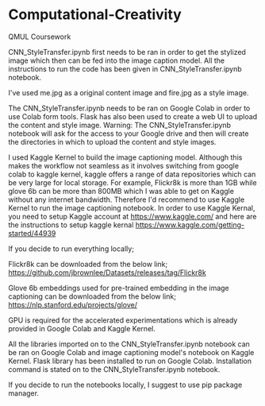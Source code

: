 # Computational-Creativity
QMUL Coursework

CNN_StyleTransfer.ipynb first needs to be ran in order to get the stylized image which then can be fed into the image caption model. All the instructions to run the code has been given in CNN_StyleTransfer.ipynb notebook.

I've used me.jpg as a original content image and fire.jpg as a style image. 

The CNN_StyleTransfer.ipynb needs to be ran on Google Colab in order to use Colab form tools. Flask has also been used to create a web UI to upload the content and style image. Warning: The CNN_StyleTransfer.ipynb notebook will ask for the access to your Google drive and then will create the directories in which to upload the content and style images. 

I used Kaggle Kernel to build the image captioning model. Although this makes the workflow not seamless as it involves switching from google colab to kaggle kernel, kaggle offers a range of data repositories which can be very large for local storage. For example, Flickr8k is more than 1GB while glove 6b can be more than 800MB which I was able to get on Kaggle without any internet bandwidth. Therefore I'd recommend to use Kaggle Kernel to run the image captioning notebook. In order to use Kaggle Kernal, you need to setup Kaggle account at https://www.kaggle.com/ and here are the instructions to setup kaggle kernal https://www.kaggle.com/getting-started/44939

If you decide to run everything locally;

Flickr8k can be downloaded from the below link;
https://github.com/jbrownlee/Datasets/releases/tag/Flickr8k

Glove 6b embeddings used for pre-trained embedding in the image captioning can be downloaded from the below link;
https://nlp.stanford.edu/projects/glove/

GPU is required for the accelerated experimentations which is already provided in Google Colab and Kaggle Kernel. 

All the libraries imported on to the CNN_StyleTransfer.ipynb notebook can be ran on Google Colab and image captioning model's notebook on Kaggle Kernel. Flask library has been installed to run on Google Colab. Installation command is stated on to the CNN_StyleTransfer.ipynb notebook. 

If you decide to run the notebooks locally, I suggest to use pip package manager.
